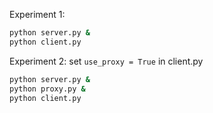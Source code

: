 
Experiment 1:
```bash
python server.py &
python client.py
```

Experiment 2:
set `use_proxy = True` in client.py
```bash
python server.py &
python proxy.py &
python client.py
```

